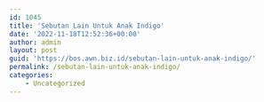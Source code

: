 ```yaml
---
id: 1045
title: 'Sebutan Lain Untuk Anak Indigo'
date: '2022-11-18T12:52:36+00:00'
author: admin
layout: post
guid: 'https://bos.awn.biz.id/sebutan-lain-untuk-anak-indigo/'
permalink: /sebutan-lain-untuk-anak-indigo/
categories:
    - Uncategorized
---
```


